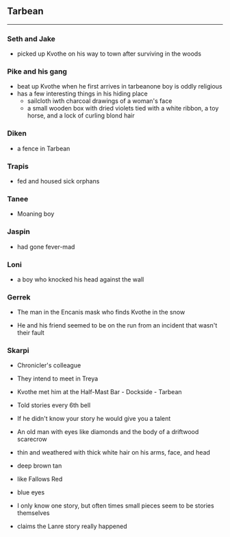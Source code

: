 ## Tarbean

---

### Seth and Jake

* picked up Kvothe on his way to town after surviving in the woods

### Pike and his gang

* beat up Kvothe when he first arrives in tarbeanone boy is oddly religious
* has a few interesting things in his hiding place
  * sailcloth iwth charcoal drawings of a woman's face
  * a small wooden box with dried violets tied with a white ribbon, a toy horse, and a lock of curling blond hair


### Diken

* a fence in Tarbean

### Trapis

* fed and housed sick orphans

### **Tanee**

* Moaning boy

### Jaspin

* had gone fever-mad

### Loni

* a boy who knocked his head against the wall

### Gerrek

* The man in the Encanis mask who finds Kvothe in the snow

* He and his friend seemed to be on the run from an incident that wasn't their fault


### Skarpi

* Chronicler's colleague

* They intend to meet in Treya

* Kvothe met him at the Half-Mast Bar - Dockside - Tarbean

* Told stories every 6th bell

* If he didn't know your story he would give you a talent

* An old man with eyes like diamonds and the body of a driftwood scarecrow

* thin and weathered with thick white hair on his arms, face, and head

* deep brown tan
* like Fallows Red
* blue eyes
* I only know one story, but often times small pieces seem to be stories themselves
* claims the Lanre story really happened


